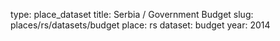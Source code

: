 type: place_dataset
title: Serbia / Government Budget
slug: places/rs/datasets/budget
place: rs
dataset: budget
year: 2014
